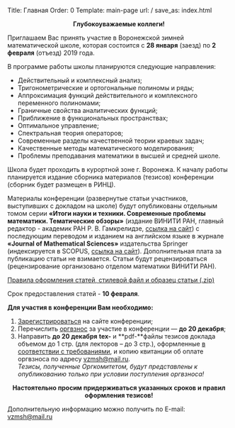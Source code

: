 Title: Главная
Order: 0
Template: main-page
url: /
save_as: index.html

**<center>Глубокоуважаемые коллеги!</center>**

Приглашаем Вас принять участие в Воронежской зимней математической школе, которая состоится с **28 января** (заезд) по **2 февраля** (отъезд) 2019 года.

В программе работы школы планируются следующие направления:

* Действительный и комплексный анализ;
* Тригонометрические и ортогональные полиномы и ряды;
* Аппроксимация функций действительного и комплексного переменного полиномами;
* Граничные свойства аналитических функций;
* Приближение в функциональных пространствах;
* Оптимальное управление;
* Спектральная теория операторов;
* Современные разделы качественной теории краевых задач;
* Качественные методы математического моделирования;
* Проблемы преподавания математики в высшей и средней школе.

Школа будет проходить в курортной зоне г. Воронежа. К началу работы планируется издание сборника материалов (тезисов) конференции (сборник будет размещен в РИНЦ).

Материалы конференции (развернутые статьи участников, выступивших с докладом на школе) будут опубликованы отдельным томом серии **«Итоги науки и техники. Современные проблемы математики. Тематические обзоры»** (издание ВИНИТИ РАН, главный редактор - академик РАН Р. В. Гамкрелидзе, [ссылка на сайт](http://www.mathnet.ru/php/journal.phtml?jrnid=into&option_lang=rus)) с последующим переводом и изданием на английском языке в журнале **«Journal of Mathematical Sciences»** издательства Springer (индексируется в SCOPUS, [ссылка на сайт](http://link.springer.com/journal/10958)). Дополнительная плата за публикацию статьи не взимается. Статьи будут рецензироваться (рецензирование организовано отделом математики ВИНИТИ РАН).

[Правила оформления статей, стилевой файл и образец статьи (.zip)](files/Instruction.zip)

Срок предоставления статей - **10 февраля**.

**Для участия в конференции Вам необходимо:**

1. [Зарегистрироваться](/registration) на сайте конференции;
2. Перечислить [оргвзнос](/contribution) за участие в конференции — **до 20 декабря**;
3. Направить **до 20 декабря** **tex-** и **pdf-**файлы тезисов доклада объемом до 1 стр. (для лекторов – до 3 стр.), оформленные [в соответствии с требованиями](/rules), и копию квитанции об оплате оргвзноса по адресу [vzmsh@mail.ru](mailto:vzmsh@mail.ru).  
*Тезисы, полученные Оргкомитетом, будут представлены к опубликованию только при условии поступления оргвзноса!*

**<center>Настоятельно просим придерживаться указанных сроков и правил оформления тезисов!</center>**

Дополнительную информацию можно получить по E-mail: [vzmsh@mail.ru](mailto:vzmsh@mail.ru)
